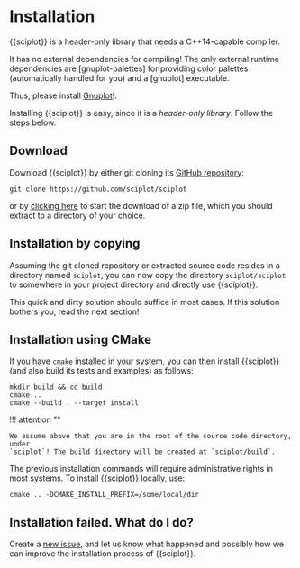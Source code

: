 # Installation

{{sciplot}} is a header-only library that needs a C++14-capable compiler.

It has no external dependencies for compiling! The only external runtime dependencies are [gnuplot-palettes] for providing color palettes (automatically handled for you) and a [gnuplot] executable.

Thus, please install [Gnuplot](http://www.gnuplot.info/)!.

Installing {{sciplot}} is easy, since it is a *header-only library*. Follow the steps below.

## Download

Download {{sciplot}} by either git cloning its [GitHub repository][github]:

~~~
git clone https://github.com/sciplot/sciplot
~~~

or by [clicking here][zip] to start the download of a zip file, which
you should extract to a directory of your choice.

## Installation by copying

Assuming the git cloned repository or extracted source code resides in a
directory named `sciplot`, you can now copy the directory `sciplot/sciplot`
to somewhere in your project directory and directly use {{sciplot}}.

This quick and dirty solution should suffice in most cases. If this solution
bothers you, read the next section!

## Installation using CMake

If you have `cmake` installed in your system, you can then install {{sciplot}}
(and also build its tests and examples) as follows:

~~~
mkdir build && cd build
cmake ..
cmake --build . --target install
~~~

!!! attention ""

    We assume above that you are in the root of the source code directory, under
    `sciplot`! The build directory will be created at `sciplot/build`.

The previous installation commands will require administrative rights in most
systems. To install {{sciplot}} locally, use:

~~~
cmake .. -DCMAKE_INSTALL_PREFIX=/some/local/dir
~~~


[github]: https://github.com/sciplot/sciplot
[zip]: https://github.com/sciplot/sciplot/archive/master.zip

## Installation failed. What do I do?

Create a [new issue][issues], and let us know what happened and possibly how we
can improve the installation process of {{sciplot}}.

[issues]: https://github.com/sciplot/sciplot/issues/new

